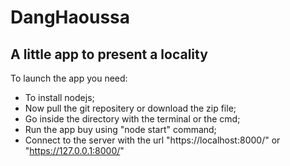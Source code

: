# DangHaoussa

## A little app to present a locality

To launch the app you need:
  - To install nodejs;
  - Now pull the git repositery or download the zip file;
  - Go inside the directory with the terminal or the cmd;
  - Run the app buy using "node start" command;
  - Connect to the server with the url "https://localhost:8000/" or "https://127.0.0.1:8000/"
